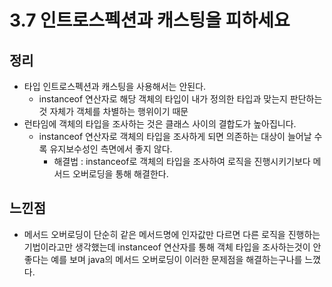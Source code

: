 # 3.7 인트로스펙션과 캐스팅을 피하세요

## 정리
- 타입 인트로스펙션과 캐스팅을 사용해서는 안된다.
  - instanceof 연산자로 해당 객체의 타입이 내가 정의한 타입과 맞는지 판단하는것 자체가 객체를 차별하는 행위이기 때문
- 런타임에 객체의 타입을 조사하는 것은 클래스 사이의 결합도가 높아집니다.
  - instanceof 연산자로 객체의 타입을 조사하게 되면 의존하는 대상이 늘어날 수록 유지보수성인 측면에서 좋지 않다.
    - 해결법 : instanceof로 객체의 타입을 조사하여 로직을 진행시키기보다 메서드 오버로딩을 통해 해결한다.
   
## 느낀점
- 메서드 오버로딩이 단순히 같은 메서드명에 인자값만 다르면 다른 로직을 진행하는 기법이라고만 생각했는데
  instanceof 연산자를 통해 객체 타입을 조사하는것이 안좋다는 예를 보며 java의 메서드 오버로딩이 이러한 문제점을 해결하는구나를 느꼈다.
